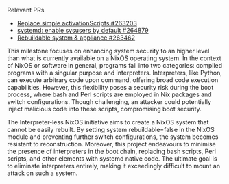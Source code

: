 Relevant PRs
- [Replace simple activationScripts  #263203](https://github.com/NixOS/nixpkgs/pull/263203)
- [systemd: enable sysusers by default #264879](https://github.com/NixOS/nixpkgs/pull/264879)
- [Rebuildable system & appliance #263462](https://github.com/NixOS/nixpkgs/pull/263462)

This milestone focuses on enhancing system security to an higher level than what is currently available on a NixOS operating system. In the context of NixOS or software in general, programs fall into two categories: compiled programs with a singular purpose and interpreters. Interpreters, like Python, can execute arbitrary code upon command, offering broad code execution capabilities. However, this flexibility poses a security risk during the boot process, where bash and Perl scripts are employed in Nix packages and switch configurations. Though challenging, an attacker could potentially inject malicious code into these scripts, compromising boot security.

The Interpreter-less NixOS initiative aims to create a NixOS system that cannot be easily rebuilt. By setting system rebuildable=false in the NixOS module and preventing further switch configurations, the system becomes resistant to reconstruction. Moreover, this project endeavours to minimise the presence of interpreters in the boot chain, replacing bash scripts, Perl scripts, and other elements with systemd native code. The ultimate goal is to eliminate interpreters entirely, making it exceedingly difficult to mount an attack on such a system.
